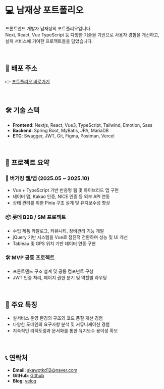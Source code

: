 # 💻 남재상 포트폴리오

프론트엔드 개발자 남재상의 포트폴리오입니다.  
Next, React, Vue TypeScript 등 다양한 기술을 기반으로 사용자 경험을 개선하고,  
실제 서비스에 기여한 프로젝트들을 담았습니다.

<br>

## 🔗 배포 주소

👉 [포트폴리오 바로가기](https://jsnam-portfolio.vercel.app/)

<br>

## 🛠️ 기술 스택

- **Frontend**: Nextjs, React, Vue3, TypeScript, Tailwind, Emotion, Sass
- **Backend**: Spring Boot, MyBatis, JPA, MariaDB
- **ETC**: Swagger, JWT, Git, Figma, Postman, Vercel

<br>

## 📁 프로젝트 요약

### 🍔 버거킹 웹/앱 (2025.05 ~ 2025.10)

- Vue + TypeScript 기반 반응형 웹 및 하이브리드 앱 구현
- 네이버 맵, Kakao 인증, NICE 인증 등 외부 API 연동
- 상태 관리를 위한 Pinia 구조 설계 및 유지보수성 향상

### 📦 롯데 B2B / SM 프로젝트

- 수입 제품 카탈로그, 커뮤니티, 장비관리 기능 개발
- jQuery 기반 시스템을 Vue로 점진적 전환하며 성능 및 UI 개선
- Tableau 및 GPS 위치 기반 데이터 연동 구현

### 🛠️ MVP 공통 프로젝트

- 프론트엔드 구조 설계 및 공통 컴포넌트 구성
- JWT 인증 처리, 페이지 권한 분기 및 역할별 라우팅

<br>

## 📌 주요 특징

- 실서비스 운영 환경의 구조와 코드 품질 개선 경험
- 다양한 도메인의 요구사항 분석 및 커뮤니케이션 경험
- 지속적인 리팩토링과 문서화를 통한 유지보수 용이성 확보

<br>

## 📞 연락처

- **Email**: skawotkd12@naver.com  
- **GitHub**: [Github](https://github.com/Jaesang98)
- **Blog**: [velog](https://velog.io/@jaesang98/posts)
